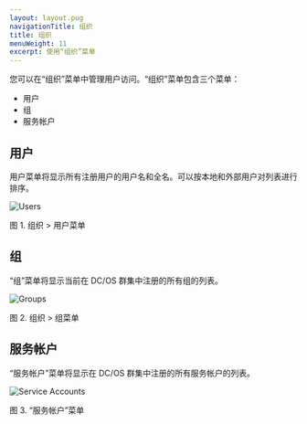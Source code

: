 ```yaml
---
layout: layout.pug
navigationTitle: 组织
title: 组织
menuWeight: 11
excerpt: 使用“组织”菜单
---
```


您可以在“组织”菜单中管理用户访问。“组织”菜单包含三个菜单：

- 用户
- 组
- 服务帐户

## 用户

用户菜单将显示所有注册用户的用户名和全名。可以按本地和外部用户对列表进行排序。

![Users](/zh/1.11/img/organization-ee.png)

图 1. 组织 > 用户菜单

## 组

“组”菜单将显示当前在 DC/OS 群集中注册的所有组的列表。

![Groups](/zh/1.11/img/new-user-group.png)

图 2. 组织 > 组菜单

## 服务帐户

“服务帐户”菜单将显示在 DC/OS 群集中注册的所有服务帐户的列表。

![Service Accounts](/zh/1.11/img/new-service-account-button.png)

图 3. “服务帐户”菜单
